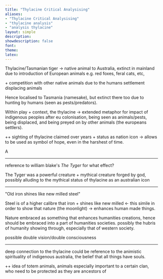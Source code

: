 ```yaml
---
title: "Thylacine Critical Analysising"
aliases:
- "Thylacine Critical Analysising"
- "thylacine analysis"
- "analysis thylacine"
layout: simple
description: 
showdescription: false
font: 
theme: 
latex: 
---
```


Thylacine/Tasmanian tiger → native animal to Australia, extinct in mainland due to introduction of European animals e.g. red foxes, feral cats, etc, 

\+ competition with other native animals due to the humans settlement displacing animals

Hence localised to Tasmania (namesake), but extinct there too due to hunting by humans (seen as pests/predators).

Within play + context, the thylacine → extended metaphor for impact of indigenous peoples after eu colonisation, being seen as animals/pests, being displaced, and being preyed on by other animals (the europeans settlers).

++ sighting of thylacine claimed over years + status as nation icon → allows to be used as symbol of hope, even in the harshest of time. 

A

---

reference to william blake's *The Tyger* for what effect?

The Tyger was a powerful creature + mythical creature forged by god, possibly alluding to the mythical status of thylacine as an australian icon

---

"Old iron shines like new milled steel"

Steel is of a higher calibre that iron + shines like new milled ← this simile in order to show that nature (the moonlight) → enhances human made things.

Nature embraced as something that enhances humanities creations, hence should be embraced into a part of humanities societies. possibly the hubris of humanity showing through, especially that of western society.

possible double vision/double consciousness

---

deep connection to the thylacine could be reference to the animistic spirituality of indigenous australia, the belief that all things have souls.

++ idea of totem animals, animals especially important to a certain clan, who need to be protected as they are ancestors of 
